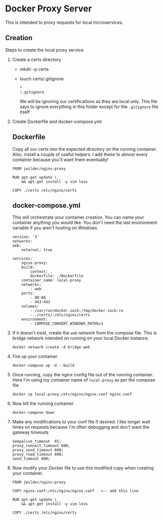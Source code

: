 # Docker Proxy Server

This is intended to proxy requests for local microservices. 

## Creation

Steps to create the local proxy service

1. Create a certs directory
    * mkdir -p certs
    * touch certs/.gitignore

        ```
        *
        !.gitignore
        ```
        We will be ignoring our certifications as they are local only. This file says to ignore everything in this folder except for the `.gitignore` file itself

2. Create Dockerfile and docker-compose.yml

    ## Dockerfile 
    Copy all our certs into the expected directory on the running container. Also, install a couple of useful helpers. I add these to almost every container because you'll want them eventually!

    ```
    FROM jwilder/nginx-proxy

    RUN apt-get update \
        && apt-get install -y vim less

    COPY ./certs /etc/nginx/certs
    ```

    ## docker-compose.yml
    This will orchestrate your container creation. You can name your container anything you would like. You don't need the last environment variable if you aren't hosting on Windows.

    ```
    version: '3'
    networks:
    web:
        external: true

    services:
        nginx-proxy:
        build:
            context: .
            dockerfile: ./Dockerfile
        container_name: local-proxy
        networks:
            - web
        ports:
            - 80:80
            - 443:443
        volumes:
            - /var/run/docker.sock:/tmp/docker.sock:ro
            - ./certs/:/etc/nginx/certs
        environment:
            - COMPOSE_CONVERT_WINDOWS_PATHS=1
    ```

3. If it doesn't exist, create the `web` network from the compose file. This is bridge network intended on running on your local Docker instance. 

    `docker network create -d bridge web`

4. Fire up your container

    `docker-compose up -d --build`

5. Once running, copy the nginx config file out of the running container. Here I'm using my container name of `local-proxy` as per the compose file

    `docker cp local-proxy:/etc/nginx/nginx.conf nginx.conf`

6. Now kill the running container

    `docker-compose down`

7. Make any modifications to your conf file if desired. I like longer wait times on requests because I'm often debugging and don't want the gateway timeouts

    ```
    keepalive_timeout  65;
    proxy_connect_timeout 600;
    proxy_send_timeout 600;
    proxy_read_timeout 600;
    send_timeout 600;
    ```

8. Now modify your Docker file to use this modified copy when creating your container.

    ```
    FROM jwilder/nginx-proxy

    COPY nginx.conf:/etc/nginx/nginx.conf   <-- add this line

    RUN apt-get update \
        && apt-get install -y vim less

    COPY ./certs /etc/nginx/certs
    ```
